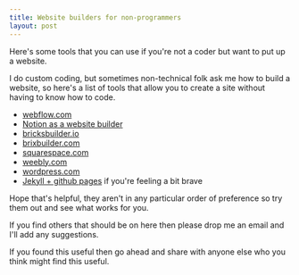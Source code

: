 ```yaml
---
title: Website builders for non-programmers
layout: post
---
```


Here's some tools that you can use if you're not a coder but want to put up a website.

I do custom coding, but sometimes non-technical folk ask me how to build a website, so here's a list of tools that allow you to create a site without having to know how to code.

- [webflow.com](https://webflow.com/)
- [Notion as a website builder](https://www.notion.so/help/guides/build-a-website-with-notion-in-seconds-no-coding-required)
- [bricksbuilder.io](https://bricksbuilder.io/)
- [brixbuilder.com](https://www.brixbuilder.com/)
- [squarespace.com](https://www.squarespace.com/)
- [weebly.com](https://www.weebly.com/)
- [wordpress.com](https://wordpress.com/)
- [Jekyll + github pages](/2019/06/24/setting-up-a-jekyll-blog/) if you're feeling a bit brave

Hope that's helpful, they aren't in any particular order of preference so try them out and see what works for you.

If you find others that should be on here then please drop me an email and I'll add any suggestions.

If you found this useful then go ahead and share with anyone else who you think might find this useful.
